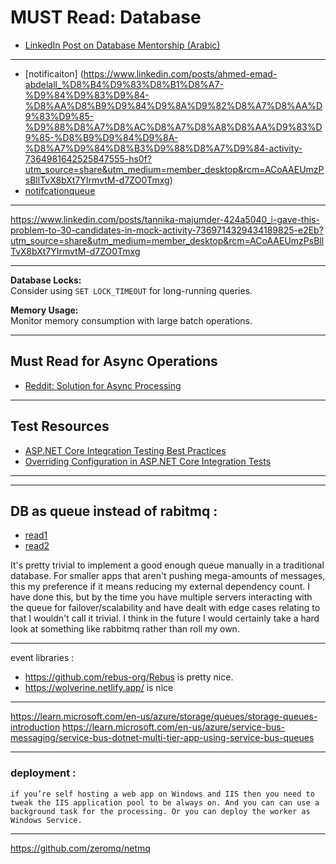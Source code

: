 # MUST Read: Database

- [LinkedIn Post on Database Mentorship (Arabic)](https://www.linkedin.com/posts/ahmed-emad-abdelall_%D9%81%D9%8A-%D8%A7%D9%84%D9%85%D9%86%D8%AA%D9%88%D8%B1%D8%B4%D9%8A%D8%A8-%D9%81%D9%8A-%D8%A7%D9%84%D8%AC%D8%B2%D8%A1-%D8%A7%D9%84%D8%AE%D8%A7%D8%B5-%D8%A8%D8%A7%D9%84%D9%80-database-activity-7368965607087607810-qdrH?originalSubdomain=ae)

---

- [notificaiton] (https://www.linkedin.com/posts/ahmed-emad-abdelall_%D8%B4%D9%83%D8%B1%D8%A7-%D9%84%D9%83%D9%84-%D8%AA%D8%B9%D9%84%D9%8A%D9%82%D8%A7%D8%AA%D9%83%D9%85-%D9%88%D8%A7%D8%AC%D8%A7%D8%A8%D8%AA%D9%83%D9%85-%D8%B9%D9%84%D9%8A-%D8%A7%D9%84%D8%B3%D9%88%D8%A7%D9%84-activity-7364981642525847555-hs0f?utm_source=share&utm_medium=member_desktop&rcm=ACoAAEUmzPsBllTvX8bXt7YIrmvtM-d7ZO0Tmxg)
- [notifcationqueue](https://www.linkedin.com/feed/update/urn:li:activity:7369750790292303872/)

---

https://www.linkedin.com/posts/tannika-majumder-424a5040_i-gave-this-problem-to-30-candidates-in-mock-activity-7369714329434189825-e2Eb?utm_source=share&utm_medium=member_desktop&rcm=ACoAAEUmzPsBllTvX8bXt7YIrmvtM-d7ZO0Tmxg

---

**Database Locks:**  
Consider using `SET LOCK_TIMEOUT` for long-running queries.

**Memory Usage:**  
Monitor memory consumption with large batch operations.

---

## Must Read for Async Operations

- [Reddit: Solution for Async Processing](https://www.reddit.com/r/dotnet/comments/1g9c8lu/looking_for_a_solution_for_async_processing_of/)

---

## Test Resources

- [ASP\.NET Core Integration Testing Best Practices](https://antondevtips.com/blog/asp-net-core-integration-testing-best-practises)
- [Overriding Configuration in ASP\.NET Core Integration Tests](https://blog.markvincze.com/overriding-configuration-in-asp-net-core-integration-tests/)

---

---

## DB as queue instead of rabitmq :

- [read1](https://dagster.io/blog/skip-kafka-use-postgres-message-queue)
- [read2](https://en.m.wikipedia.org/wiki/Change_data_capture)

It's pretty trivial to implement a good enough queue manually in a traditional database.
For smaller apps that aren't pushing mega-amounts of messages, this my preference if it means reducing my external dependency count.
I have done this, but by the time you have multiple servers interacting with the queue for failover/scalability and have dealt with edge cases relating to that I wouldn't call it trivial. I think in the future I would certainly take a hard look at something like rabbitmq rather than roll my own.

---

event libraries :

- https://github.com/rebus-org/Rebus is pretty nice.
- https://wolverine.netlify.app/ is nice

---

https://learn.microsoft.com/en-us/azure/storage/queues/storage-queues-introduction
https://learn.microsoft.com/en-us/azure/service-bus-messaging/service-bus-dotnet-multi-tier-app-using-service-bus-queues

---

### deployment :

    if you’re self hosting a web app on Windows and IIS then you need to tweak the IIS application pool to be always on. And you can can use a background task for the processing. Or you can deploy the worker as Windows Service.

---

https://github.com/zeromq/netmq
